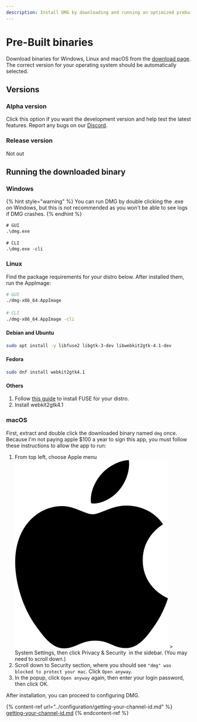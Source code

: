```yaml
---
description: Install DMG by downloading and running an optimized prebuilt binary.
---
```


# Pre-Built binaries

Download binaries for Windows, Linux and macOS from the [download page](https://dankmemer.tools/download). The correct version for your operating system should be automatically selected.

## Versions

### Alpha version

Click this option if you want the development version and help test the latest features. Report any bugs on our [Discord](https://discord.gg/KTrmQnhCHb).&#x20;

### Release version

Not out

## Running the downloaded binary

### Windows

{% hint style="warning" %}
You can run DMG by double clicking the .exe on Windows, but this is not recommended as you won't be able to see logs if DMG crashes.&#x20;
{% endhint %}

```
# GUI
.\dmg.exe

# CLI
.\dmg.exe -cli
```

### Linux

Find the package requirements for your distro below. After installed them, run the AppImage:

```bash
# GUI
./dmg-x86_64.AppImage

# CLI
./dmg-x86_64.AppImage -cli
```

#### **Debian and Ubuntu**

```bash
sudo apt install -y libfuse2 libgtk-3-dev libwebkit2gtk-4.1-dev
```

#### Fedora

```bash
sudo dnf install webkit2gtk4.1
```

#### Others

1. Follow [this guide](https://github.com/appimage/appimagekit/wiki/fuse) to install FUSE for your distro.
2. Install webkit2gtk4.1

### macOS

First, extract and double click the downloaded binary named `dmg` once. Because I'm not paying apple $100 a year to sign this app,  you must follow these instructions to allow the app to run:

1. From top left, choose Apple menu <picture><source srcset="../.gitbook/assets/apple_dark.svg" media="(prefers-color-scheme: dark)"><img src="../.gitbook/assets/apple.svg" alt="" data-size="line"></picture> > System Settings, then click Privacy & Security <img src="https://help.apple.com/assets/6716D93AEF41EE42B10D2617/6716D93E49B75650FD0A13E4/en_GB/f9979df145e31ea9fb18995403d2b2f6.png" alt="" data-size="line"> in the sidebar. (You may need to scroll down.)
2. Scroll down to Security section, where you should see `"dmg" was blocked to protect your mac`. Click `Open anyway`.
3. In the popup, click `Open anyway` again, then enter your login password, then click OK.

After installation, you can proceed to configuring DMG.

{% content-ref url="../configuration/getting-your-channel-id.md" %}
[getting-your-channel-id.md](../configuration/getting-your-channel-id.md)
{% endcontent-ref %}
